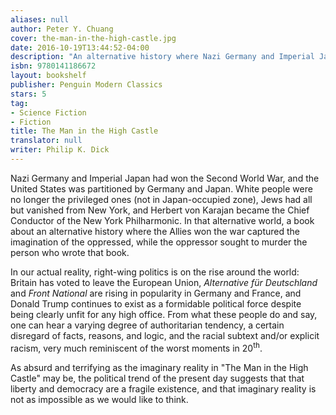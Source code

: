 ```yaml
---
aliases: null
author: Peter Y. Chuang
cover: the-man-in-the-high-castle.jpg
date: 2016-10-19T13:44:52-04:00
description: "An alternative history where Nazi Germany and Imperial Japan won the Second World War."
isbn: 9780141186672
layout: bookshelf
publisher: Penguin Modern Classics
stars: 5
tag:
- Science Fiction
- Fiction
title: The Man in the High Castle
translator: null
writer: Philip K. Dick
---
```

Nazi Germany and Imperial Japan had won the Second World War, and the United States was partitioned by Germany and Japan. White people were no longer the privileged ones (not in Japan-occupied zone), Jews had all but vanished from New York, and Herbert von Karajan became the Chief Conductor of the New York Philharmonic. In that alternative world, a book about an alternative history where the Allies won the war captured the imagination of the oppressed, while the oppressor sought to murder the person who wrote that book.

In our actual reality, right-wing politics is on the rise around the world: Britain has voted to leave the European Union, *Alternative für Deutschland* and *Front National* are rising in popularity in Germany and France, and Donald Trump continues to exist as a formidable political force despite being clearly unfit for any high office. From what these people do and say, one can hear a varying degree of authoritarian tendency, a certain disregard of facts, reasons, and logic, and the racial subtext and/or explicit racism, very much reminiscent of the worst moments in 20<sup>th</sup>.

As absurd and terrifying as the imaginary reality in "The Man in the High Castle" may be, the political trend of the present day suggests that that liberty and democracy are a fragile existence, and that imaginary reality is not as impossible as we would like to think.
